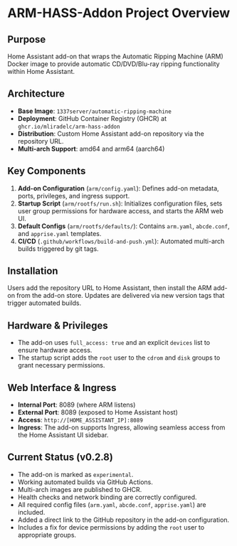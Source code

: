 # ARM-HASS-Addon Project Overview

## Purpose
Home Assistant add-on that wraps the Automatic Ripping Machine (ARM) Docker image to provide automatic CD/DVD/Blu-ray ripping functionality within Home Assistant.

## Architecture
- **Base Image**: `1337server/automatic-ripping-machine`
- **Deployment**: GitHub Container Registry (GHCR) at `ghcr.io/mliradelc/arm-hass-addon`
- **Distribution**: Custom Home Assistant add-on repository via the repository URL.
- **Multi-arch Support**: amd64 and arm64 (aarch64)

## Key Components
1. **Add-on Configuration** (`arm/config.yaml`): Defines add-on metadata, ports, privileges, and ingress support.
2. **Startup Script** (`arm/rootfs/run.sh`): Initializes configuration files, sets user group permissions for hardware access, and starts the ARM web UI.
3. **Default Configs** (`arm/rootfs/defaults/`): Contains `arm.yaml`, `abcde.conf`, and `apprise.yaml` templates.
4. **CI/CD** (`.github/workflows/build-and-push.yml`): Automated multi-arch builds triggered by git tags.

## Installation
Users add the repository URL to Home Assistant, then install the ARM add-on from the add-on store. Updates are delivered via new version tags that trigger automated builds.

## Hardware & Privileges
- The add-on uses `full_access: true` and an explicit `devices` list to ensure hardware access.
- The startup script adds the `root` user to the `cdrom` and `disk` groups to grant necessary permissions.

## Web Interface & Ingress
- **Internal Port**: 8089 (where ARM listens)
- **External Port**: 8089 (exposed to Home Assistant host)
- **Access**: `http://[HOME_ASSISTANT_IP]:8089`
- **Ingress**: The add-on supports Ingress, allowing seamless access from the Home Assistant UI sidebar.

## Current Status (v0.2.8)
- The add-on is marked as `experimental`.
- Working automated builds via GitHub Actions.
- Multi-arch images are published to GHCR.
- Health checks and network binding are correctly configured.
- All required config files (`arm.yaml`, `abcde.conf`, `apprise.yaml`) are included.
- Added a direct link to the GitHub repository in the add-on configuration.
- Includes a fix for device permissions by adding the `root` user to appropriate groups.
